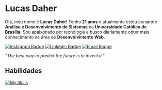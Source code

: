 # Lucas Daher

Olá, meu nome é **Lucas Daher**! Tenho **21 anos** e atualmente estou cursando **Análise e Desenvolvimento de Sistemas** na **Universidade Católica de Brasília**. Sou apaixonado por tecnologia e busco diariamente obter mais conhecimento na área de **Desenvolvimento Web**.

[![Instagram Badge](https://img.shields.io/badge/-@lucasdaherdev-303030?style=flat-square&labelColor=303030&logo=instagram&logoColor=white&link=https://instagram.com/lucasdaherdev)](https://instagram.com/lucasdaherdev) 
[![Linkedin Badge](https://img.shields.io/badge/-Lucas%20Daher-303030?style=flat-square&logo=Linkedin&logoColor=white&link=https://www.linkedin.com/in/lucasdaherdev/)](https://www.linkedin.com/in/lucasdaherdev/) 
[![Email Badge](https://img.shields.io/badge/-contato@lucasdaher.com-303030?style=flat-square&logo=microsoftoutlook&logoColor=white&link=mailto:contato@lucasdaher.com)](mailto:contato@lucasdaher.com)

*"The best way to predict the future is to invent it."*

## Habilidades
[![My Skills](https://skillicons.dev/icons?i=java,spring,js,ts,html,css,sass,tailwind,react,nodejs,c,cpp,git,figma,vscode)](https://skillicons.dev)
